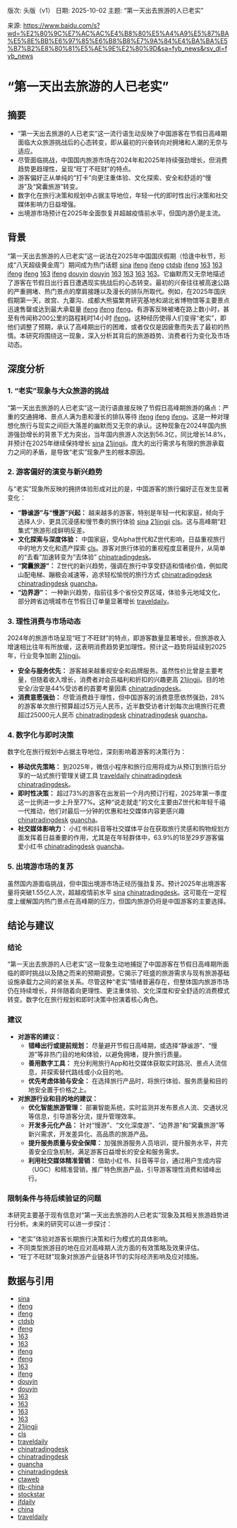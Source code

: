 版次: 头版（v1）
日期: 2025-10-02
主题: “第一天出去旅游的人已老实”

来源: https://www.baidu.com/s?wd=%E2%80%9C%E7%AC%AC%E4%B8%80%E5%A4%A9%E5%87%BA%E5%8E%BB%E6%97%85%E6%B8%B8%E7%9A%84%E4%BA%BA%E5%B7%B2%E8%80%81%E5%AE%9E%E2%80%9D&sa=fyb_news&rsv_dl=fyb_news

# “第一天出去旅游的人已老实”

## 摘要
- “第一天出去旅游的人已老实”这一流行语生动反映了中国游客在节假日高峰期面临大众旅游挑战后的心态转变，即从最初的兴奋转向对拥堵和人潮的无奈与适应。
- 尽管面临挑战，中国国内旅游市场在2024年和2025年持续强劲增长，但消费趋势更趋理性，呈现“旺丁不旺财”的特点。
- 游客偏好正从单纯的“打卡”向更注重体验、文化探索、安全和舒适的“慢游”及“窝囊旅游”转变。
- 数字化在旅行决策和规划中占据主导地位，年轻一代的即时性出行决策和社交媒体影响力日益增强。
- 出境游市场预计在2025年全面恢复并超越疫情前水平，但国内游仍是主流。

## 背景
“第一天出去旅游的人已老实”这一说法在2025年中国国庆假期（恰逢中秋节，形成“八天超级黄金周”）期间成为热门话题 [sina](https://vertexaisearch.cloud.google.com/grounding-api-redirect/AUZIYQFAcl1HIl1ZXFa_PJfegCW6pJYseYjHhF1hmzOQK5vDCzIiP3NpgwT-xJkGS53vBbncGkSyPXYE8-VwLq6NXiEuV1EkYj93XlRR9c-dSUEw1gUKtgH3gvgA1Sc50HvVY62YlK-c8-NGkttuAL-bC5N9B97wzDwpXTwRvyMJ8Uj9X_UmG_tWlpv3V6w79Gs7EbzOhCuSbHY-g-sDa6uVXqan6z_CXv4nrUhG) [ifeng](https://vertexaisearch.cloud.google.com/grounding-api-redirect/AUZIYQFwf_iUG8RuJZbC5rsBGm0XqXE_1nTpS8AfHbzHW2dAjSF2tY4gcYIJWGHgwraMoz1TICUjJsG1Hj9PgGVdcfPH1xsxailch8fh38-REZ8UWRA4cHaVMdSz60g3F4AVjI6dbg==) [ifeng](https://vertexaisearch.cloud.google.com/grounding-api-redirect/AUZIYQH3fNezV05vRDo22G9B4MX-j1cZL1oWCghOYYRSHa1zJvnRD0k9RFHBP6ifY44AnIYn5axxVzH8iQO4t8KpW2mqFzGP-XV4yXtcXN-wfrmbA7JHlA2dH9vw4QG0rFhyiw==) [ctdsb](https://vertexaisearch.cloud.google.com/grounding-api-redirect/AUZIYQEI0Nvgg7islq4wk3EnpfG-_vwMrfphCnUJqV2fsf9EsGzaeHPYuCcx9JOrZ5rc5qj4vRBOIclvyBgMxsPQBc_ses1sGn8z0DHqqZt6PkGWs3E=) [ifeng](https://vertexaisearch.cloud.google.com/grounding-api-redirect/AUZIYQHNmciMKvjdZ6Ck8b6CsKmewFlcDfZ4XA9z3m6g2-Gdc5_KT3VK-rQGeGjZTsIg0QDsnkPmUWJ2t1iEy9GQbdTLIuGNYUFjp8W3k8CkHk-7miZiLSUJ1W4ZLnd5Su99pA==) [163](https://vertexaisearch.cloud.google.com/grounding-api-redirect/AUZIYQHEkRfSw2K5ugE1zlq3qFjbqBObMg34kph-iw2AWXt-nzzXoMz2jkvZRCUv8tW7iCrhvDTlZq6vOntdUQrb4_HGCjnNs7vJxPkJrKjwoWt_2tJc1HYB9rYExoZHLmVTlABS8o3zA_AaXrCY-qAr0U_XfBjXGxID1LsLSoKOKvkGnFs=) [163](https://vertexaisearch.cloud.google.com/grounding-api-redirect/AUZIYQGsz0SJx_EZtkzwNxMc7byMIICeiS5FUAcQNgrWZdyhwXm39OgcmAVQ731FhZ4z7VJ3bCrur3ugaHIbKXtSMOiLbCTWziiVGcI4cVlQmN3mX9QT1I6aBxvUFPCy_To0LMk-WD6ENQkeWXvs9Xps-4K3cseKZYxxrtpeCQoFda8xPt0=) [ifeng](https://vertexaisearch.cloud.google.com/grounding-api-redirect/AUZIYQEtFrBmsj0UyJgvRhHl8J4dTys8__o2dCjsqTNG4ykjE7NXPO67s_0SfO-v6ynSryw_UwlVK05v-rMpUHdJT6-NYQsdGkDahvU4uSPfE-31iTOfOwVMokm5uqvqG9dXww==) [ifeng](https://vertexaisearch.cloud.google.com/grounding-api-redirect/AUZIYQGe-uMbxlu5ABRuLMdouY1myIPjZzzG6kjstpUBDkrWejC9XfkBWjuZkWnwn2JOnAkmbli0z05GrMLgBddeiKvuNQU4Q5vJWvfahNG5Xh1nehab603gVBhytcH8pdXfxw==) [163](https://vertexaisearch.cloud.google.com/grounding-api-redirect/AUZIYQE6uvDHghtzmCLOU2S_qPlLwhwOJ4H05TNzH9ctNDykkdzdanCkQSs1rhJDR7pi_xVlKwF40XbJbPIkjhdpGg5DFzv9mG5SDSP5ztgZo2l6zCnluekwEtwjex1Zq32MkG-Zb1ELjG1UQjFwW4tG1DzqVQn-WDXlXreAS4sZ5ZMvN9E=) [ifeng](https://vertexaisearch.cloud.google.com/grounding-api-redirect/AUZIYQEuxY7fQl1BXm8wXTlHQfDyQcigcPL1njRApQfMz6Qsd2Mmt6l8Xtu0gEeLxQ4QTp-OFGMC8kleex3Buv4Ws8srJ868Oefv5zEnkpugU8peCqAZ8s9Q_XMgYTUWvB4FoTC8-w==) [douyin](https://vertexaisearch.cloud.google.com/grounding-api-redirect/AUZIYQGKIZDYJmgCGEsnVCMOqnV2-Xz-W1s_t5e0qfu1MTcskXef-dJQ8wNRBeMVITpowDU2y8DT2ZO8OSXhcAThmyZtThSeA6FHZ1y1t66IzskpVjrLAz2SIF2rnBJ3tGzvkBhTbBlfVger5LYPx-MSNvLsb_Rtu8cKxVVp1yFOon_48lZrDTg-7OyGbu7yx7RSk4dNl5LXMGaQR0uOR3BZB1cYoQDvAz7jP08b9ACIsn-pH8PJVC3H4v0Jm0Z5TNk=) [douyin](https://vertexaisearch.cloud.google.com/grounding-api-redirect/AUZIYQHOHOuxJdHzE0XQRNkUNbrGgzi6L-h0vCAYwA-lgFupxd4gyz3bMK_4FZjs6raYYGLjaKamczc3MiyCId2QX5dsyu0WWZFEMDEFKmgMAbshdd0k-Jk2_XE3uIMtCP9UlxFSe4jE8-G30d7D2scJkU_esjdsXHojIJjHtiUi1ke4odWRoscZfA==) [163](https://vertexaisearch.cloud.google.com/grounding-api-redirect/AUZIYQGKf-s-dE5rb1NmQZxZsLIRZ6g89rd97bpQZGZrSOCNbyFt93hnn--woXSXCDVF99EbNLmq6r9cKCYI795fxA-HPskx55Bq3BllmFlO3IZXRI7GIDtK2L5yQQgs9OXFMF6LBbIuRUSuuwJfEYMWUR0=) [163](https://vertexaisearch.cloud.google.com/grounding-api-redirect/AUZIYQEFkc0zl_LqPlgVWn3fXIWn8qYlVhQtvo9z_xgymmE7hV0CVYghIGBrN2htKAnaZPHpzFauVivuaQU6MOMcEzLatAO0SqDEb4wDwuHqfpVbdNik6LJLRQYXN_rYQSNalgj8BwKQ8AinapPDRmEvtj3uT-Uozti8xBU-fKq05FhmISogGJon7fk01gNuXNnJ) [163](https://vertexaisearch.cloud.google.com/grounding-api-redirect/AUZIYQFHtWWsvOlUyTOSaLV68Vy3kXoz80bTABa_fmFznAxXzX0x-C6AO4y1HF6OFvK183ncq6JIPUW7LTgAXKirGPdtTzZ2vgLP1VosKoZNZ5z0eYQGHiXK8ml6Dk1zym65XmhUtKRvwMkOBbM5BZ3inmnm0mOl_xCy) [163](https://vertexaisearch.cloud.google.com/grounding-api-redirect/AUZIYQF62aYESxnHKNppZUdWnktTpd9M0Qb1_GJxtfvMzQNdFnvUmRIMVw9DP53tGqKJIZ7LQwFrhdjtQrae2sJKqWQBorHSoctJ6BPXz1PzdEfOnNT0F5gBHRdyoaWhBwZhZ7FigGq5A_LHYSVKGIzn2Hk=)。它幽默而又无奈地描述了游客在节假日出行首日遭遇现实挑战后的心态转变。最初的兴奋往往被高速公路的严重拥堵、热门景点的摩肩接踵以及漫长的排队所取代。例如，在2025年国庆假期第一天，故宫、九寨沟、成都大熊猫繁育研究基地和湖北省博物馆等主要景点迅速售罄或达到最大承载量 [ifeng](https://vertexaisearch.cloud.google.com/grounding-api-redirect/AUZIYQFwf_iUG8RuJZbC5rsBGm0XqXE_1nTpS8AfHbzHW2dAjSF2tY4gcYIJWGHgwraMoz1TICUjJsG1Hj9PgGVdcfPH1xsxailch8fh38-REZ8UWRA4cHaVMdSz60g3F4AVjI6dbg==) [ifeng](https://vertexaisearch.cloud.google.com/grounding-api-redirect/AUZIYQH3fNezV05vRDo22G9B4MX-j1cZL1oWCghOYYRSHa1zJvnRD0k9RFHBP6ifY44AnIYn5axxVzH8iQO4t8KpW2mqFzGP-XV4yXtcXN-wfrmbA7JHlA2dH9vw4QG0rFhyiw==) [ifeng](https://vertexaisearch.cloud.google.com/grounding-api-redirect/AUZIYQHNmciMKvjdZ6Ck8b6CsKmewFlcDfZ4XA9z3m6g2-Gdc5_KT3VK-rQGeGjZTsIg0QDsnkPmUWJ2t1iEy9GQbdTLIuGNYUFjp8W3k8CkHk-7miZiLSUJ1W4ZLnd5Su99pA==)。有游客反映被堵在路上数小时，甚至有传闻称200公里的路程耗时14小时 [ifeng](https://vertexaisearch.cloud.google.com/grounding-api-redirect/AUZIYQH3fNezV05vRDo22G9B4MX-j1cZL1oWCghOYYRSHa1zJvnRD0k9RFHBP6ifY44AnIYn5axxVzH8iQO4t8KpW2mqFzGP-XV4yXtcXN-wfrmbA7JHlA2dH9vw4QG0rFhyiw==)。这种经历使得人们变得“老实”，即他们调整了预期，承认了高峰期出行的困难，或者仅仅是因疲惫而失去了最初的热情。本研究将围绕这一现象，深入分析其背后的旅游趋势、消费者行为变化及市场动态。

## 深度分析

### 1. “老实”现象与大众旅游的挑战
“第一天出去旅游的人已老实”这一流行语直接反映了节假日高峰期旅游的痛点：严重的交通拥堵、景点人满为患和漫长的排队等待 [ifeng](https://vertexaisearch.cloud.google.com/grounding-api-redirect/AUZIYQFwf_iUG8RuJZbC5rsBGm0XqXE_1nTpS8AfHbzHW2dAjSF2tY4gcYIJWGHgwraMoz1TICUjJsG1Hj9PgGVdcfPH1xsxailch8fh38-REZ8UWRA4cHaVMdSz60g3F4AVjI6dbg==) [ifeng](https://vertexaisearch.cloud.google.com/grounding-api-redirect/AUZIYQH3fNezV05vRDo22G9B4MX-j1cZL1oWCghOYYRSHa1zJvnRD0k9RFHBP6ifY44AnIYn5axxVzH8iQO4t8KpW2mqFzGP-XV4yXtcXN-wfrmbA7JHlA2dH9vw4QG0rFhyiw==) [ifeng](https://vertexaisearch.cloud.google.com/grounding-api-redirect/AUZIYQHNmciMKvjdZ6Ck8b6CsKmewFlcDfZ4XA9z3m6g2-Gdc5_KT3VK-rQGeGjZTsIg0QDsnkPmUWJ2t1iEy9GQbdTLIuGNYUFjp8W3k8CkHk-7miZiLSUJ1W4ZLnd5Su99pA==)。这是一种对理想化旅行与现实之间巨大落差的幽默而又无奈的承认。这种现象在2024年国内旅游强劲增长的背景下尤为突出，当年国内旅游人次达到56.3亿，同比增长14.8%，并预计在2025年继续保持增长 [sina](https://vertexaisearch.cloud.google.com/grounding-api-redirect/AUZIYQFAcl1HIl1ZXFa_PJfegCW6pJYseYjHhF1hmzOQK5vDCzIiP3NpgwT-xJkGS53vBbncGkSyPXYE8-VwLq6NXiEuV1EkYj93XlRR9c-dSUEw1gUKtgH3gvgA1Sc50HvVY62YlK-c8-NGkttuAL-bC5N9B97wzDwpXTwRvyMJ8Uj9X_UmG_tWlpv3V6w79Gs7EbzOhCuSbHY-g-sDa6uVXqan6z_CXv4nrUhG) [21jingji](https://vertexaisearch.cloud.google.com/grounding-api-redirect/AUZIYQEOroU-rWl9V4C54wwjzLeP0apcl7jpOtqqbOxZwYUi1w2eABiLHgussXXBMrwfOchC9OkBTKpDyENxoJhdHwl8A0wGMXsiipPJ2ib_u6aOpNbfqnQp6smpeDttzos3pNuMj9_x6b5USo7_P6pigaDoif9HvtGInoIbZ96MgbvPEmNKFMACbqZBAdneDUagOSaF)。庞大的出行需求与有限的旅游承载力之间的矛盾，是导致“老实”现象产生的根本原因。

### 2. 游客偏好的演变与新兴趋势
与“老实”现象所反映的拥挤体验形成对比的是，中国游客的旅行偏好正在发生显著变化：
- **“静谧游”与“慢游”兴起：** 越来越多的游客，特别是年轻一代和家庭，倾向于选择人少、更具沉浸感和慢节奏的旅行体验 [sina](https://vertexaisearch.cloud.google.com/grounding-api-redirect/AUZIYQFAcl1HIl1ZXFa_PJfegCW6pJYseYjHhF1hmzOQK5vDCzIiP3NpgwT-xJkGS53vBbncGkSyPXYE8-VwLq6NXiEuV1EkYj93XlRR9c-dSUEw1gUKtgH3gvgA1Sc50HvVY62YlK-c8-NGkttuAL-bC5N9B97wzDwpXTwRvyMJ8Uj9X_UmG_tWlpv3V6w79Gs7EbzOhCuSbHY-g-sDa6uVXqan6z_CXv4nrUhG) [21jingji](https://vertexaisearch.cloud.google.com/grounding-api-redirect/AUZIYQEOroU-rWl9V4C54wwjzLeP0apcl7jpOtqqbOxZwYUi1w2eABiLHgussXXBMrwfOchC9OkBTKpDyENxoJhdHwl8A0wGMXsiipPJ2ib_u6aOpNbfqnQp6smpeDttzos3pNuMj9_x6b5USo7_P6pigaDoif9HvtGInoIbZ96MgbvPEmNKFMACbqZBAdneDUagOSaF) [cls](https://vertexaisearch.cloud.google.com/grounding-api-redirect/AUZIYQF6iJz46gbDEWBeueS92mpHKqzbhjOmla9tShOkSzI-z4vs3XLz3sDFSPtO_M9eK61Wh0P72v2jVGVMKXv4_SGxNfuvd901xO8sBDTOulpXqMtGCzlhnjOBj_nUsA==)。这与高峰期“赶集式”旅游形成鲜明反差。
- **文化探索与深度体验：** 中国家庭，受Alpha世代和Z世代影响，日益重视旅行中的地方文化和遗产探索 [cls](https://vertexaisearch.cloud.google.com/grounding-api-redirect/AUZIYQF6iJz46gbDEWBeueS92mpHKqzbhjOmla9tShOkSzI-z4vs3XLz3sDFSPtO_M9eK61Wh0P72v2jVGVMKXv4_SGxNfuvd901xO8sBDTOulpXqMtGCzlhnjOBj_nUsA==)。游客对旅行体验的重视程度显著提升，从简单的“去看”加速转变为“去体验” [chinatradingdesk](https://vertexaisearch.cloud.google.com/grounding-api-redirect/AUZIYQHktcsYHoHBJVwi4uGodXju7Xpce7hdjfQyYkOiDT1-VrraIagFbnzh9zHOaKk-CVP-vXcqlVZvcGeyBaGB7sqnE8YqpXy3nwZy3TYIeGMJux4yrN_r2B9H8P_Q-dkW6qi4Dy89smcJlrGnw4wiZlPNSwFXA52eTzg8E-FqUHLjroH6E3lcmPdwagsnfg8xffJamxfXBfMHus38AWI08OWSvB6iOenrp5BMhewMgZEmlGkucUe1lAWxnF50gVHhO3_KPN1Av0dIQD-NUTK8_GFQPatfh9fyObx2RiysyHi8DGvVdtIIwfxx5bjbfV9w7Sc2HV1rDyYIZ0l6dXDKh1R4MxyRMPgRxcvW2VjBtQN14EKNkePmtB4gyAVQ4_jqIc5Vq466_MP33kel_KefgKQ=)。
- **“窝囊旅游”：** Z世代的新兴趋势，强调在旅行中享受舒适和情绪价值，例如爬山配电梯、蹦极会减速等，追求轻松愉悦的旅行方式 [chinatradingdesk](https://vertexaisearch.cloud.google.com/grounding-api-redirect/AUZIYQHktcsYHoHBJVwi4uGodXju7Xpce7hdjfQyYkOiDT1-VrraIagFbnzh9zHOaKk-CVP-vXcqlVZvcGeyBaGB7sqnE8YqpXy3nwZy3TYIeGMJux4yrN_r2B9H8P_Q-dkW6qi4Dy89smcJlrGnw4wiZlPNSwFXA52eTzg8E-FqUHLjroH6E3lcmPdwagsnfg8xffJamxfXBfMHus38AWI08OWSvB6iOenrp5BMhewMgZEmlGkucUe1lAWxnF50gVHhO3_KPN1Av0dIQD-NUTK8_GFQPatfh9fyObx2RiysyHi8DGvVdtIIwfxx5bjbfV9w7Sc2HV1rDyYIZ0l6dXDKh1R4MxyRMPgRxcvW2VjBtQN14EKNkePmtB4gyAVQ4_jqIc5Vq466_MP33kel_KefgKQ=) [chinatradingdesk](https://vertexaisearch.cloud.google.com/grounding-api-redirect/AUZIYQEC0mWPZTFPV5oBAmYsa2u01QASMJijeCONnD5PmKAHfKF5l5C7FCuX3zvbBds1_wV2hLY-0up8_lJq50cxnQLrzhhbtthEv4xAo9_xdgkis9mFrHG-WEqaIO5Y9dI5wTDX1ducs7wG8q-zyP9PeqhZFnOnifP79cmjPe3Wf3XOpHupwjt64cA5dT8xNEWtZSWOUbz-_QdRDgoPOQs5S2n2kNv71Iq9ukjvSEMk3fqNhDiY6njnRI27FjNg1QRt8MjJrbnQp94EBNh9G4Q=) [guancha](https://vertexaisearch.cloud.google.com/grounding-api-redirect/AUZIYQEK9HgafcFrrMY9hsTF4sSTz_UReeDIQfumk6xTnyayNEBYMgHKb2-z2tAkE2KKrC6Fo2bxyTijo6AGcj5IaPQ0yp9_yHDxpIXVvyMG4-e3d92ENexbF_kxFwFJ7PJ_Xa40oOFYEQt4sWtGlqJ72g==)。
- **“边界游”：** 一种新兴趋势，指前往多个省份交界区域，体验多元地域文化，部分跨省边境城市在节假日订单量显著增长 [traveldaily](https://vertexaisearch.cloud.google.com/grounding-api-redirect/AUZIYQHI3XTLXxj5l2kVwY9VXDqCdEpFGj9v6yvuHtyy_znvbLQ-7eoQmRNb8nwCn3TcTsXQRC-ikcvbQGZ-mD-w4dI80D3PnHy4H8PYJuQkz_ftqIvL3-GHS0WVgxN3R1aZUEsR7w==)。

### 3. 理性消费与市场动态
2024年的旅游市场呈现“旺丁不旺财”的特点，即游客数量显著增长，但旅游收入增速相比往年有所放缓，这表明消费趋势更加理性。预计这一趋势将延续到2025年，行业竞争加剧 [21jingji](https://vertexaisearch.cloud.google.com/grounding-api-redirect/AUZIYQEOroU-rWl9V4C54wwjzLeP0apcl7jpOtqqbOxZwYUi1w2eABiLHgussXXBMrwfOchC9OkBTKpDyENxoJhdHwl8A0wGMXsiipPJ2ib_u6aOpNbfqnQp6smpeDttzos3pNuMj9_x6b5USo7_P6pigaDoif9HvtGInoIbZ96MgbvPEmNKFMACbqZBAdneDUagOSaF)。
- **安全与服务优先：** 游客越来越重视安全和品牌服务。虽然性价比曾是主要考量，但随着收入增长，消费者对会员福利和折扣的兴趣更高 [21jingji](https://vertexaisearch.cloud.google.com/grounding-api-redirect/AUZIYQEOroU-rWl9V4C54wwjzLeP0apcl7jpOtqqbOxZwYUi1w2eABiLHgussXXBMrwfOchC9OkBTKpDyENxoJhdHwl8A0wGMXsiipPJ2ib_u6aOpNbfqnQp6smpeDttzos3pNuMj9_x6b5USo7_P6pigaDoif9HvtGInoIbZ96MgbvPEmNKFMACbqZBAdneDUagOSaF)。目的地安全/治安是44%受访者的首要考量因素 [chinatradingdesk](https://vertexaisearch.cloud.google.com/grounding-api-redirect/AUZIYQHktcsYHoHBJVwi4uGodXju7Xpce7hdjfQyYkOiDT1-VrraIagFbnzh9zHOaKk-CVP-vXcqlVZvcGeyBaGB7sqnE8YqpXy3nwZy3TYIeGMJux4yrN_r2B9H8P_Q-dkW6qi4Dy89smcJlrGnw4wiZlPNSwFXA52eTzg8E-FqUHLjroH6E3lcmPdwagsnfg8xffJamxfXBfMHus38AWI08OWSvB6iOenrp5BMhewMgZEmlGkucUe1lAWxnF50gVHhO3_KPN1Av0dIQD-NUTK8_GFQPatfh9fyObx2RiysyHi8DGvVdtIIwfxx5bjbfV9w7Sc2HV1rDyYIZ0l6dXDKh1R4MxyRMPgRxcvW2VjBtQN14EKNkePmtB4gyAVQ4_jqIc5Vq466_MP33kel_KefgKQ=)。
- **消费意愿强劲：** 尽管消费趋于理性，但中国游客的消费意愿依然强劲，28%的游客单次旅行预算超过5万元人民币，近半数受访者计划每次出境旅行花费超过25000元人民币 [chinatradingdesk](https://vertexaisearch.cloud.google.com/grounding-api-redirect/AUZIYQHktcsYHoHBJVwi4uGodXju7Xpce7hdjfQyYkOiDT1-VrraIagFbnzh9zHOaKk-CVP-vXcqlVZvcGeyBaGB7sqnE8YqpXy3nwZy3TYIeGMJux4yrN_r2B9H8P_Q-dkW6qi4Dy89smcJlrGnw4wiZlPNSwFXA52eTzg8E-FqUHLjroH6E3lcmPdwagsnfg8xffJamxfXBfMHus38AWI08OWSvB6iOenrp5BMhewMgZEmlGkucUe1lAWxnF50gVHhO3_KPN1Av0dIQD-NUTK8_GFQPatfh9fyObx2RiysyHi8DGvVdtIIwfxx5bjbfV9w7Sc2HV1rDyYIZ0l6dXDKh1R4MxyRMPgRxcvW2VjBtQN14EKNkePmtB4gyAVQ4_jqIc5Vq466_MP33kel_KefgKQ=) [chinatradingdesk](https://vertexaisearch.cloud.google.com/grounding-api-redirect/AUZIYQEC0mWPZTFPV5oBAmYsa2u01QASMJijeCONnD5PmKAHfKF5l5C7FCuX3zvbBds1_wV2hLY-0up8_lJq50cxnQLrzhhbtthEv4xAo9_xdgkis9mFrHG-WEqaIO5Y9dI5wTDX1ducs7wG8q-zyP9PeqhZFnOnifP79cmjPe3Wf3XOpHupwjt64cA5dT8xNEWtZSWOUbz-_QdRDgoPOQs5S2n2kNv71Iq9ukjvSEMk3fqNhDiY6njnRI27FjNg1QRt8MjJrbnQp94EBNh9G4Q=) [guancha](https://vertexaisearch.cloud.google.com/grounding-api-redirect/AUZIYQEK9HgafcFrrMY9hsTF4sSTz_UReeDIQfumk6xTnyayNEBYMgHKb2-z2tAkE2KKrC6Fo2bxyTijo6AGcj5IaPQ0yp9_yHDxpIXVvyMG4-e3d92ENexbF_kxFwFJ7PJ_Xa40oOFYEQt4sWtGlqJ72g==)。

### 4. 数字化与即时决策
数字化在旅行规划中占据主导地位，深刻影响着游客的决策行为：
- **移动优先策略：** 到2025年，微信小程序和旅行应用将成为从预订到旅行后分享的一站式旅行管理关键工具 [traveldaily](https://vertexaisearch.cloud.google.com/grounding-api-redirect/AUZIYQHI3XTLXxj5l2kVwY9VXDqCdEpFGj9v6yvuHtyy_znvbLQ-7eoQmRNb8nwCn3TcTsXQRC-ikcvbQGZ-mD-w4dI80D3PnHy4H8PYJuQkz_ftqIvL3-GHS0WVgxN3R1aZUEsR7w==) [chinatradingdesk](https://vertexaisearch.cloud.google.com/grounding-api-redirect/AUZIYQHx1radbW39GupzlJ-wTEH4W5MYES7e3yLYLBE3y20JiuMk4794vIonG3w5PRW-6MKwBLIB10wBj4vBhfaC_iH-B9a0lzfzm-AeIqV8PosqXC7LpNW900dTxcwN5_ann06_C65R9pLE7L46xhKlTtrbIqVKaAgsuIGYR5wY4KLzttT5BYwT-P-M2SaLxqi-zgSnYifuj_cPJ6MbZvbbNMPhio19gwHCIcNL3TWiiy10OUO_kQrjbfHXT0-t3DAYtUKElvhW9LACdqsxaN4UwDL45RXLKIsSdompMyc7faczFBVWRGkIxRCppM5By4eZFkOcnha-Qczt2yggnsCU-l4Ue8lc42Su4rJmoKDuzSoXPxYfwTu369GSzO9tZPCtpJ5B80UVBF2yxflipQ4zllJg) [chinatradingdesk](https://vertexaisearch.cloud.google.com/grounding-api-redirect/AUZIYQEC0mWPZTFPV5oBAmYsa2u01QASMJijeCONnD5PmKAHfKF5l5C7FCuX3zvbBds1_wV2hLY-0up8_lJq50cxnQLrzhhbtthEv4xAo9_xdgkis9mFrHG-WEqaIO5Y9dI5wTDX1ducs7wG8q-zyP9PeqhZFnOnifP79cmjPe3Wf3XOpHupwjt64cA5dT8xNEWtZSWOUbz-_QdRDgoPOQs5S2n2kNv71Iq9ukjvSEMk3fqNhDiY6njnRI27FjNg1QRt8MjJrbnQp94EBNh9G4Q=)。
- **即时性决策：** 超过73%的游客在出发前一个月内预订行程，2025年第一季度这一比例进一步上升至77%。这种“说走就走”的文化主要由Z世代和年轻千禧一代推动，他们对最后一分钟的优惠和社交媒体内容更感兴趣 [chinatradingdesk](https://vertexaisearch.cloud.google.com/grounding-api-redirect/AUZIYQHktcsYHoHBJVwi4uGodXju7Xpce7hdjfQyYkOiDT1-VrraIagFbnzh9zHOaKk-CVP-vXcqlVZvcGeyBaGB7sqnE8YqpXy3nwZy3TYIeGMJux4yrN_r2B9H8P_Q-dkW6qi4Dy89smcJlrGnw4wiZlPNSwFXA52eTzg8E-FqUHLjroH6E3lcmPdwagsnfg8xffJamxfXBfMHus38AWI08OWSvB6iOenrp5BMhewMgZEmlGkucUe1lAWxnF50gVHhO3_KPN1Av0dIQD-NUTK8_GFQPatfh9fyObx2RiysyHi8DGvVdtIIwfxx5bjbfV9w7Sc2HV1rDyYIZ0l6dXDKh1R4MxyRMPgRxcvW2VjBtQN14EKNkePmtB4gyAVQ4_jqIc5Vq466_MP33kel_KefgKQ=) [guancha](https://vertexaisearch.cloud.google.com/grounding-api-redirect/AUZIYQEK9HgafcFrrMY9hsTF4sSTz_UReeDIQfumk6xTnyayNEBYMgHKb2-z2tAkE2KKrC6Fo2bxyTijo6AGcj5IaPQ0yp9_yHDxpIXVvyMG4-e3d92ENexbF_kxFwFJ7PJ_Xa40oOFYEQt4sWtGlqJ72g==)。
- **社交媒体影响力：** 小红书和抖音等社交媒体平台在获取旅行灵感和购物规划方面发挥着日益重要的作用，尤其是在年轻群体中，63.9%的18至29岁游客偏爱小红书 [chinatradingdesk](https://vertexaisearch.cloud.google.com/grounding-api-redirect/AUZIYQHktcsYHoHBJVwi4uGodXju7Xpce7hdjfQyYkOiDT1-VrraIagFbnzh9zHOaKk-CVP-vXcqlVZvcGeyBaGB7sqnE8YqpXy3nwZy3TYIeGMJux4yrN_r2B9H8P_Q-dkW6qi4Dy89smcJlrGnw4wiZlPNSwFXA52eTzg8E-FqUHLjroH6E3lcmPdwagsnfg8xffJamxfXBfMHus38AWI08OWSvB6iOenrp5BMhewMgZEmlGkucUe1lAWxnF50gVHhO3_KPN1Av0dIQD-NUTK8_GFQPatfh9fyObx2RiysyHi8DGvVdtIIwfxx5bjbfV9w7Sc2HV1rDyYIZ0l6dXDKh1R4MxyRMPgRxcvW2VjBtQN14EKNkePmtB4gyAVQ4_jqIc5Vq466_MP33kel_KefgKQ=) [guancha](https://vertexaisearch.cloud.google.com/grounding-api-redirect/AUZIYQEK9HgafcFrrMY9hsTF4sSTz_UReeDIQfumk6xTnyayNEBYMgHKb2-z2tAkE2KKrC6Fo2bxyTijo6AGcj5IaPQ0yp9_yHDxpIXVvyMG4-e3d92ENexbF_kxFwFJ7PJ_Xa40oOFYEQt4sWtGlqJ72g==)。

### 5. 出境游市场的复苏
虽然国内游面临挑战，但中国出境游市场正经历强劲复苏。预计2025年出境游客量将突破1.55亿人次，超越疫情前水平 [sina](https://vertexaisearch.cloud.google.com/grounding-api-redirect/AUZIYQFAcl1HIl1ZXFa_PJfegCW6pJYseYjHhF1hmzOQK5vDCzIiP3NpgwT-xJkGS53vBbncGkSyPXYE8-VwLq6NXiEuV1EkYj93XlRR9c-dSUEw1gUKtgH3gvgA1Sc50HvVY62YlK-c8-NGkttuAL-bC5N9B97wzDwpXTwRvyMJ8Uj9X_UmG_tWlpv3V6w79Gs7EbzOhCuSbHY-g-sDa6uVXqan6z_CXv4nrUhG) [chinatradingdesk](https://vertexaisearch.cloud.google.com/grounding-api-redirect/AUZIYQHktcsYHoHBJVwi4uGodXju7Xpce7hdjfQyYkOiDT1-VrraIagFbnzh9zHOaKk-CVP-vXcqlVZvcGeyBaGB7sqnE8YqpXy3nwZy3TYIeGMJux4yrN_r2B9H8P_Q-dkW6qi4Dy89smcJlrGnw4wiZlPNSwFXA52eTzg8E-FqUHLjroH6E3lcmPdwagsnfg8xffJamxfXBfMHus38AWI08OWSvB6iOenrp5BMhewMgZEmlGkucUe1lAWxnF50gVHhO3_KPN1Av0dIQD-NUTK8_GFQPatfh9fyObx2RiysyHi8DGvVdtIIwfxx5bjbfV9w7Sc2HV1rDyYIZ0l6dXDKh1R4MxyRMPgRxcvW2VjBtQN14EKNkePmtB4gyAVQ4_jqIc5Vq466_MP33kel_KefgKQ=)。这可能在一定程度上缓解国内热门景点在高峰期的压力，但国内旅游仍将是中国游客的主要选择。

## 结论与建议

### 结论
“第一天出去旅游的人已老实”这一现象生动地捕捉了中国游客在节假日高峰期所面临的即时挑战以及随之而来的预期调整。它揭示了旺盛的旅游需求与现有旅游基础设施承载力之间的紧张关系。尽管这种“老实”情绪普遍存在，但整体国内旅游市场仍在持续增长，并伴随着向更理性、更注重体验、文化深度和安全舒适的消费模式转变。数字化在旅行规划和即时决策中扮演着核心角色。

### 建议
- **对游客的建议：**
    - **错峰出行或提前规划：** 尽量避开节假日高峰期，或选择“静谧游”、“慢游”等非热门目的地和体验，以避免拥堵，提升旅行质量。
    - **善用数字工具：** 充分利用旅行App和社交媒体获取实时路况、景点人流信息，并探索替代路线或小众目的地。
    - **优先考虑体验与安全：** 在选择旅行产品时，将旅行体验、服务质量和目的地安全置于价格之上。
- **对旅游行业和目的地的建议：**
    - **优化智能旅游管理：** 部署智能系统，实时监测并发布景点人流、交通状况等信息，引导游客分流，提升管理效率。
    - **开发多元化产品：** 针对“慢游”、“文化深度游”、“边界游”和“窝囊旅游”等新兴需求，开发差异化、高品质的旅游产品。
    - **提升服务质量与安全保障：** 加强旅游服务人员培训，提升服务水平，并完善安全应急机制，满足游客日益增长的安全和服务需求。
    - **利用社交媒体精准营销：** 借助小红书、抖音等平台，通过用户生成内容（UGC）和精准营销，推广特色旅游产品，引导游客理性消费和错峰出行。

### 限制条件与待后续验证的问题
本研究主要基于现有信息对“第一天出去旅游的人已老实”现象及其相关旅游趋势进行分析。未来的研究可以进一步探讨：
- “老实”体验对游客长期旅行决策和行为模式的具体影响。
- 不同类型旅游目的地在应对高峰期人流方面的有效策略及效果评估。
- “旺丁不旺财”现象对旅游产业链各环节的实际经济影响及应对措施。

## 数据与引用
- [sina](https://vertexaisearch.cloud.google.com/grounding-api-redirect/AUZIYQFAcl1HIl1ZXFa_PJfegCW6pJYseYjHhF1hmzOQK5vDCzIiP3NpgwT-xJkGS53vBbncGkSyPXYE8-VwLq6NXiEuV1EkYj93XlRR9c-dSUEw1gUKtgH3gvgA1Sc50HvVY62YlK-c8-NGkttuAL-bC5N9B97wzDwpXTwRvyMJ8Uj9X_UmG_tWlpv3V6w79Gs7EbzOhCuSbHY-g-sDa6uVXqan6z_CXv4nrUhG)
- [ifeng](https://vertexaisearch.cloud.google.com/grounding-api-redirect/AUZIYQFwf_iUG8RuJZbC5rsBGm0XqXE_1nTpS8AfHbzHW2dAjSF2tY4gcYIJWGHgwraMoz1TICUjJsG1Hj9PgGVdcfPH1xsxailch8fh38-REZ8UWRA4cHaVMdSz60g3F4AVjI6dbg==)
- [ifeng](https://vertexaisearch.cloud.google.com/grounding-api-redirect/AUZIYQH3fNezV05vRDo22G9B4MX-j1cZL1oWCghOYYRSHa1zJvnRD0k9RFHBP6ifY44AnIYn5axxVzH8iQO4t8KpW2mqFzGP-XV4yXtcXN-wfrmbA7JHlA2dH9vw4QG0rFhyiw==)
- [ctdsb](https://vertexaisearch.cloud.google.com/grounding-api-redirect/AUZIYQEI0Nvgg7islq4wk3EnpfG-_vwMrfphCnUJqV2fsf9EsGzaeHPYuCcx9JOrZ5rc5qj4vRBOIclvyBgMxsPQBc_ses1sGn8z0DHqqZt6PkGWs3E=)
- [ifeng](https://vertexaisearch.cloud.google.com/grounding-api-redirect/AUZIYQHNmciMKvjdZ6Ck8b6CsKmewFlcDfZ4XA9z3m6g2-Gdc5_KT3VK-rQGeGjZTsIg0QDsnkPmUWJ2t1iEy9GQbdTLIuGNYUFjp8W3k8CkHk-7miZiLSUJ1W4ZLnd5Su99pA==)
- [163](https://vertexaisearch.cloud.google.com/grounding-api-redirect/AUZIYQHEkRfSw2K5ugE1zlq3qFjbqBObMg34kph-iw2AWXt-nzzXoMz2jkvZRCUv8tW7iCrhvDTlZq6vOntdUQrb4_HGCjnNs7vJxPkJrKjwoWt_2tJc1HYB9rYExoZHLmVTlABS8o3zA_AaXrCY-qAr0U_XfBjXGxID1LsLSoKOKvkGnFs=)
- [163](https://vertexaisearch.cloud.google.com/grounding-api-redirect/AUZIYQGsz0SJx_EZtkzwNxMc7byMIICeiS5FUAcQNgrWZdyhwXm39OgcmAVQ731FhZ4z7VJ3bCrur3ugaHIbKXtSMOiLbCTWziiVGcI4cVlQmN3mX9QT1I6aBxvUFPCy_To0LMk-WD6ENQkeWXvs9Xps-4K3cseKZYxxrtpeCQoFda8xPt0=)
- [ifeng](https://vertexaisearch.cloud.google.com/grounding-api-redirect/AUZIYQEtFrBmsj0UyJgvRhHl8J4dTys8__o2dCjsqTNG4ykjE7NXPO67s_0SfO-v6ynSryw_UwlVK05v-rMpUHdJT6-NYQsdGkDahvU4uSPfE-31iTOfOwVMokm5uqvqG9dXww==)
- [ifeng](https://vertexaisearch.cloud.google.com/grounding-api-redirect/AUZIYQGe-uMbxlu5ABRuLMdouY1myIPjZzzG6kjstpUBDkrWejC9XfkBWjuZkWnwn2JOnAkmbli0z05GrMLgBddeiKvuNQU4Q5vJWvfahNG5Xh1nehab603gVBhytcH8pdXfxw==)
- [163](https://vertexaisearch.cloud.google.com/grounding-api-redirect/AUZIYQE6uvDHghtzmCLOU2S_qPlLwhwOJ4H05TNzH9ctNDykkdzdanCkQSs1rhJDR7pi_xVlKwF40XbJbPIkjhdpGg5DFzv9mG5SDSP5ztgZo2l6zCnluekwEtwjex1Zq32MkG-Zb1ELjG1UQjFwW4tG1DzqVQn-WDXlXreAS4sZ5ZMvN9E=)
- [ifeng](https://vertexaisearch.cloud.google.com/grounding-api-redirect/AUZIYQEuxY7fQl1BXm8wXTlHQfDyQcigcPL1njRApQfMz6Qsd2Mmt6l8Xtu0gEeLxQ4QTp-OFGMC8kleex3Buv4Ws8srJ868Oefv5zEnkpugU8peCqAZ8s9Q_XMgYTUWvB4FoTC8-w==)
- [douyin](https://vertexaisearch.cloud.google.com/grounding-api-redirect/AUZIYQGKIZDYJmgCGEsnVCMOqnV2-Xz-W1s_t5e0qfu1MTcskXef-dJQ8wNRBeMVITpowDU2y8DT2ZO8OSXhcAThmyZtThSeA6FHZ1y1t66IzskpVjrLAz2SIF2rnBJ3tGzvkBhTbBlfVger5LYPx-MSNvLsb_Rtu8cKxVVp1yFOon_48lZrDTg-7OyGbu7yx7RSk4dNl5LXMGaQR0uOR3BZB1cYoQDvAz7jP08b9ACIsn-pH8PJVC3H4v0Jm0Z5TNk=)
- [douyin](https://vertexaisearch.cloud.google.com/grounding-api-redirect/AUZIYQHOHOuxJdHzE0XQRNkUNbrGgzi6L-h0vCAYwA-lgFupxd4gyz3bMK_4FZjs6raYYGLjaKamczc3MiyCId2QX5dsyu0WWZFEMDEFKmgMAbshdd0k-Jk2_XE3uIMtCP9UlxFSe4jE8-G30d7D2scJkU_esjdsXHojIJjHtiUi1ke4odWRoscZfA==)
- [163](https://vertexaisearch.cloud.google.com/grounding-api-redirect/AUZIYQGKf-s-dE5rb1NmQZxZsLIRZ6g89rd97bpQZGZrSOCNbyFt93hnn--woXSXCDVF99EbNLmq6r9cKCYI795fxA-HPskx55Bq3BllmFlO3IZXRI7GIDtK2L5yQQgs9OXFMF6LBbIuRUSuuwJfEYMWUR0=)
- [163](https://vertexaisearch.cloud.google.com/grounding-api-redirect/AUZIYQEFkc0zl_LqPlgVWn3fXIWn8qYlVhQtvo9z_xgymmE7hV0CVYghIGBrN2htKAnaZPHpzFauVivuaQU6MOMcEzLatAO0SqDEb4wDwuHqfpVbdNik6LJLRQYXN_rYQSNalgj8BwKQ8AinapPDRmEvtj3uT-Uozti8xBU-fKq05FhmISogGJon7fk01gNuXNnJ)
- [163](https://vertexaisearch.cloud.google.com/grounding-api-redirect/AUZIYQFHtWWsvOlUyTOSaLV68Vy3kXoz80bTABa_fmFznAxXzX0x-C6AO4y1HF6OFvK183ncq6JIPUW7LTgAXKirGPdtTzZ2vgLP1VosKoZNZ5z0eYQGHiXK8ml6Dk1zym65XmhUtKRvwMkOBbM5BZ3inmnm0mOl_xCy)
- [163](https://vertexaisearch.cloud.google.com/grounding-api-redirect/AUZIYQF62aYESxnHKNppZUdWnktTpd9M0Qb1_GJxtfvMzQNdFnvUmRIMVw9DP53tGqKJIZ7LQwFrhdjtQrae2sJKqWQBorHSoctJ6BPXz1PzdEfOnNT0F5gBHRdyoaWhBwZhZ7FigGq5A_LHYSVKGIzn2Hk=)
- [21jingji](https://vertexaisearch.cloud.google.com/grounding-api-redirect/AUZIYQEOroU-rWl9V4C54wwjzLeP0apcl7jpOtqqbOxZwYUi1w2eABiLHgussXXBMrwfOchC9OkBTKpDyENxoJhdHwl8A0wGMXsiipPJ2ib_u6aOpNbfqnQp6smpeDttzos3pNuMj9_x6b5USo7_P6pigaDoif9HvtGInoIbZ96MgbvPEmNKFMACbqZBAdneDUagOSaF)
- [cls](https://vertexaisearch.cloud.google.com/grounding-api-redirect/AUZIYQF6iJz46gbDEWBeueS92mpHKqzbhjOmla9tShOkSzI-z4vs3XLz3sDFSPtO_M9eK61Wh0P72v2jVGVMKXv4_SGxNfuvd901xO8sBDTOulpXqMtGCzlhnjOBj_nUsA==)
- [traveldaily](https://vertexaisearch.cloud.google.com/grounding-api-redirect/AUZIYQHI3XTLXxj5l2kVwY9VXDqCdEpFGj9v6yvuHtyy_znvbLQ-7eoQmRNb8nwCn3TcTsXQRC-ikcvbQGZ-mD-w4dI80D3PnHy4H8PYJuQkz_ftqIvL3-GHS0WVgxN3R1aZUEsR7w==)
- [chinatradingdesk](https://vertexaisearch.cloud.google.com/grounding-api-redirect/AUZIYQHx1radbW39GupzlJ-wTEH4W5MYES7e3yLYLBE3y20JiuMk4794vIonG3w5PRW-6MKwBLIB10wBj4vBhfaC_iH-B9a0lzfzm-AeIqV8PosqXC7LpNW900dTxcwN5_ann06_C65R9pLE7L46xhKlTtrbIqVKaAgsuIGYR5wY4KLzttT5BYwT-P-M2SaLxqi-zgSnYifuj_cPJ6MbZvbbNMPhio19gwHCIcNL3TWiiy10OUO_kQrjbfHXT0-t3DAYtUKElvhW9LACdqsxaN4UwDL45RXLKIsSdompMyc7faczFBVWRGkIxRCppM5By4eZFkOcnha-Qczt2yggnsCU-l4Ue8lc42Su4rJmoKDuzSoXPxYfwTu369GSzO9tZPCtpJ5B80UVBF2yxflipQ4zllJg)
- [chinatradingdesk](https://vertexaisearch.cloud.google.com/grounding-api-redirect/AUZIYQHktcsYHoHBJVwi4uGodXju7Xpce7hdjfQyYkOiDT1-VrraIagFbnzh9zHOaKk-CVP-vXcqlVZvcGeyBaGB7sqnE8YqpXy3nwZy3TYIeGMJux4yrN_r2B9H8P_Q-dkW6qi4Dy89smcJlrGnw4wiZlPNSwFXA52eTzg8E-FqUHLjroH6E3lcmPdwagsnfg8xffJamxfXBfMHus38AWI08OWSvB6iOenrp5BMhewMgZEmlGkucUe1lAWxnF50gVHhO3_KPN1Av0dIQD-NUTK8_GFQPatfh9fyObx2RiysyHi8DGvVdtIIwfxx5bjbfV9w7Sc2HV1rDyYIZ0l6dXDKh1R4MxyRMPgRxcvW2VjBtQN14EKNkePmtB4gyAVQ4_jqIc5Vq466_MP33kel_KefgKQ=)
- [guancha](https://vertexaisearch.cloud.google.com/grounding-api-redirect/AUZIYQEK9HgafcFrrMY9hsTF4sSTz_UReeDIQfumk6xTnyayNEBYMgHKb2-z2tAkE2KKrC6Fo2bxyTijo6AGcj5IaPQ0yp9_yHDxpIXVvyMG4-e3d92ENexbF_kxFwFJ7PJ_Xa40oOFYEQt4sWtGlqJ72g==)
- [chinatradingdesk](https://vertexaisearch.cloud.google.com/grounding-api-redirect/AUZIYQEC0mWPZTFPV5oBAmYsa2u01QASMJijeCONnD5PmKAHfKF5l5C7FCuX3zvbBds1_wV2hLY-0up8_lJq50cxnQLrzhhbtthEv4xAo9_xdgkis9mFrHG-WEqaIO5Y9dI5wTDX1ducs7wG8q-zyP9PeqhZFnOnifP79cmjPe3Wf3XOpHupwjt64cA5dT8xNEWtZSWOUbz-_QdRDgoPOQs5S2n2kNv71Iq9ukjvSEMk3fqNhDiY6njnRI27FjNg1QRt8MjJrbnQp94EBNh9G4Q=)
- [ctaweb](https://vertexaisearch.cloud.google.com/grounding-api-redirect/AUZIYQEF0u0Qx88rrnsCQ73V_2TjlxMceO2dEMeMGJ2X9uy5MXTuyoHM3FYkU9TqeKLJ7N6NoJfYxSG8qXVyVuwBRhak6y-QK4vEMqCY6HIZSa_ALEF6dHxUJ7Q3i-xWGBbLEWYd0l8=)
- [itb-china](https://vertexaisearch.cloud.google.com/grounding-api-redirect/AUZIYQHLtzjUvTudLcXsS0fIflTBQMUFddj7vk6p5GFBNFfTM5rzrNs8N6l0Wg5Im0I-NyQwcVBf12H55yJqhymF1CeW-7AN7IM8ARbKXiHMGxtzEW-LLVLLGn1z6NpAgsq7zlgVDoz3GV4fPcTvcW_pNnSROiBzlkdnREnSJkjWfid9xw==)
- [stockstar](https://vertexaisearch.cloud.google.com/grounding-api-redirect/AUZIYQGEnzQxpR8HCOKaEEjXt3FmIWRAS-V6rT_83kFnsTho-FxGYlDlrBdX5obBh26KXsgsWHNxeyLhM_mxnamcDaCGK66Lrg3ATIibrZvllnfa4Zg66WiNJojuEQf-5iZxosLQDavL6MEMMjnMx9o5SUAf)
- [jfdaily](https://vertexaisearch.cloud.google.com/grounding-api-redirect/AUZIYQGq-KTWgqH-B8bHOvJwkzOma0Uovxzsbbg3xqykGnqoKvfq1W0gWCqF3CkckG9UrekwBey5zJN7vyOsYAVlwdQIcmezNoG3fZ-9wiPlBkXi6CEv4DHpRT91IqW8__lvk7jfapwA-b61)
- [china](https://vertexaisearch.cloud.google.com/grounding-api-redirect/AUZIYQEFE5c4ymKjHTEOHoJhONesX3ksxkTjEtq6T9533yIjDKXPU4igxMXCbAwnlyHViqRkmdZsp0mvtNCu_kTLkcm0jT9m8_dPEAIME4-V-pV_ve1sTsLMs7kbLuIkeUj_u1x72OFH5uA7NgUjkCoO6Ubk345m1g8Xre4XSx4=)
- [traveldaily](https://vertexaisearch.cloud.google.com/grounding-api-redirect/AUZIYQEd8JG4_yFiZAb2QZV0COxFHH7WoMZLpaSvAQok8tN4RGDhk9QHgusUjX2-gJPKmroJ3HNd5PrZrbvChg17FRfUoBMSfXDwt0Cp0g7NIwhZdSwhC3hZOz4BOcR0p05mJ9WW)
